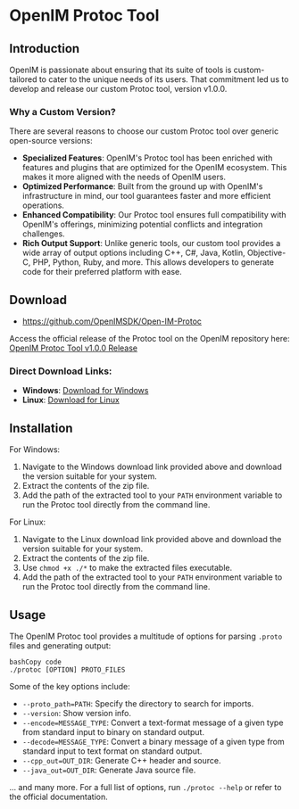 # OpenIM Protoc Tool

## Introduction

OpenIM is passionate about ensuring that its suite of tools is custom-tailored to cater to the unique needs of its users. That commitment led us to develop and release our custom Protoc tool, version v1.0.0.

### Why a Custom Version?

There are several reasons to choose our custom Protoc tool over generic open-source versions:

- **Specialized Features**: OpenIM's Protoc tool has been enriched with features and plugins that are optimized for the OpenIM ecosystem. This makes it more aligned with the needs of OpenIM users.
- **Optimized Performance**: Built from the ground up with OpenIM's infrastructure in mind, our tool guarantees faster and more efficient operations.
- **Enhanced Compatibility**: Our Protoc tool ensures full compatibility with OpenIM's offerings, minimizing potential conflicts and integration challenges.
- **Rich Output Support**: Unlike generic tools, our custom tool provides a wide array of output options including C++, C#, Java, Kotlin, Objective-C, PHP, Python, Ruby, and more. This allows developers to generate code for their preferred platform with ease.

## Download

+ https://github.com/OpenIMSDK/Open-IM-Protoc

Access the official release of the Protoc tool on the OpenIM repository here: [OpenIM Protoc Tool v1.0.0 Release](https://github.com/OpenIMSDK/Open-IM-Protoc/releases/tag/v1.0.0)

### Direct Download Links:

- **Windows**: [Download for Windows](https://github.com/OpenIMSDK/Open-IM-Protoc/releases/download/v1.0.0/windows.zip)
- **Linux**: [Download for Linux](https://github.com/OpenIMSDK/Open-IM-Protoc/releases/download/v1.0.0/linux.zip)

## Installation

For Windows:

1. Navigate to the Windows download link provided above and download the version suitable for your system.
2. Extract the contents of the zip file.
3. Add the path of the extracted tool to your `PATH` environment variable to run the Protoc tool directly from the command line.

For Linux:

1. Navigate to the Linux download link provided above and download the version suitable for your system.
2. Extract the contents of the zip file.
3. Use `chmod +x ./*` to make the extracted files executable.
4. Add the path of the extracted tool to your `PATH` environment variable to run the Protoc tool directly from the command line.

## Usage

The OpenIM Protoc tool provides a multitude of options for parsing `.proto` files and generating output:

```
bashCopy code
./protoc [OPTION] PROTO_FILES
```

Some of the key options include:

- `--proto_path=PATH`: Specify the directory to search for imports.
- `--version`: Show version info.
- `--encode=MESSAGE_TYPE`: Convert a text-format message of a given type from standard input to binary on standard output.
- `--decode=MESSAGE_TYPE`: Convert a binary message of a given type from standard input to text format on standard output.
- `--cpp_out=OUT_DIR`: Generate C++ header and source.
- `--java_out=OUT_DIR`: Generate Java source file.

... and many more. For a full list of options, run `./protoc --help` or refer to the official documentation.